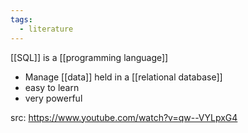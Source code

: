 ```yaml
---
tags:
  - literature
---
```

[[SQL]] is a [[programming language]]
- Manage [[data]] held in a [[relational database]]
- easy to learn
- very powerful

src: https://www.youtube.com/watch?v=qw--VYLpxG4